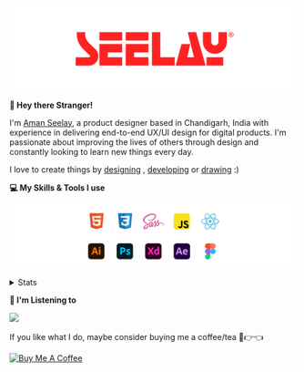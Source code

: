 [![banner](./images/seelay.svg)](https://www.seelay.in)

**👋 Hey there Stranger!**

I'm [Aman Seelay](https://www.seelay.in), a product designer based in Chandigarh, India with experience in delivering end-to-end UX/UI design for digital products. I'm passionate about improving the lives of others through design and constantly looking to learn new things every day.

I love to create things by [designing](https://www.seelay.in/#work) , [developing](https://www.seelay.in/#projects) or [drawing](https://art.seelay.in) :)

**💻 My Skills & Tools I use**

[![banner](./images/skills&tools.svg)](https://www.seelay.in/about)

<details>
  <summary>Stats</summary>

---

<!--START_SECTION:waka-->
![Profile Views](http://img.shields.io/badge/Profile%20Views-1-blue)

**🐱 My GitHub Data** 

> 📦 742.1 kB Used in GitHub's Storage 
 > 
> 🏆 44 Contributions in the Year 2024
 > 
> 💼 Opted to Hire
 > 
> 📜 1 Public Repository 
 > 
> 🔑 45 Private Repository 
 > 
**I'm a Night 🦉** 

```text
🌞 Morning                310 commits         ████░░░░░░░░░░░░░░░░░░░░░   16.35 % 
🌆 Daytime                298 commits         ████░░░░░░░░░░░░░░░░░░░░░   15.72 % 
🌃 Evening                585 commits         ████████░░░░░░░░░░░░░░░░░   30.85 % 
🌙 Night                  703 commits         █████████░░░░░░░░░░░░░░░░   37.08 % 
```
📅 **I'm Most Productive on Sunday** 

```text
Monday                   230 commits         ███░░░░░░░░░░░░░░░░░░░░░░   12.13 % 
Tuesday                  310 commits         ████░░░░░░░░░░░░░░░░░░░░░   16.35 % 
Wednesday                172 commits         ██░░░░░░░░░░░░░░░░░░░░░░░   09.07 % 
Thursday                 333 commits         ████░░░░░░░░░░░░░░░░░░░░░   17.56 % 
Friday                   212 commits         ███░░░░░░░░░░░░░░░░░░░░░░   11.18 % 
Saturday                 292 commits         ████░░░░░░░░░░░░░░░░░░░░░   15.40 % 
Sunday                   347 commits         █████░░░░░░░░░░░░░░░░░░░░   18.30 % 
```


📊 **This Week I Spent My Time On** 

```text
🕑︎ Time Zone: Asia/Kolkata

💬 Programming Languages: 
Other                    5 hrs 56 mins       ██████████████████████░░░   88.87 % 
HTML                     27 mins             ██░░░░░░░░░░░░░░░░░░░░░░░   06.85 % 
JavaScript               11 mins             █░░░░░░░░░░░░░░░░░░░░░░░░   02.75 % 
CSS                      5 mins              ░░░░░░░░░░░░░░░░░░░░░░░░░   01.47 % 
JSON                     0 secs              ░░░░░░░░░░░░░░░░░░░░░░░░░   00.06 % 

🔥 Editors: 
Chrome                   4 hrs 45 mins       ██████████████████░░░░░░░   71.07 % 
Edge                     1 hr 11 mins        ████░░░░░░░░░░░░░░░░░░░░░   17.70 % 
VS Code                  45 mins             ███░░░░░░░░░░░░░░░░░░░░░░   11.23 % 

💻 Operating System: 
Windows                  6 hrs 41 mins       █████████████████████████   100.00 % 
```

**I Mostly Code in JavaScript** 

```text
JavaScript               28 repos            ███████████████░░░░░░░░░░   59.57 % 
TypeScript               13 repos            ███████░░░░░░░░░░░░░░░░░░   27.66 % 
HTML                     3 repos             ██░░░░░░░░░░░░░░░░░░░░░░░   06.38 % 
Java                     3 repos             ██░░░░░░░░░░░░░░░░░░░░░░░   06.38 % 
```




 Last Updated on 18/08/2024 06:41:36 UTC
<!--END_SECTION:waka-->

---

 </details>

**🎵 I'm Listening to**

<object data="https://now-play.vercel.app/api/generate?uid=7a17a86e-d6b7-43b5-8d9c-1d6dae42a779" >

  <img src="https://now-play.vercel.app/api/generate?uid=7a17a86e-d6b7-43b5-8d9c-1d6dae42a779" />

</object>

If you like what I do, maybe consider buying me a coffee/tea 🥺👉👈

<a href="https://www.buymeacoffee.com/seelay" target="_blank"><img src="https://cdn.buymeacoffee.com/buttons/v2/default-red.png" alt="Buy Me A Coffee" width="150" ></a>
